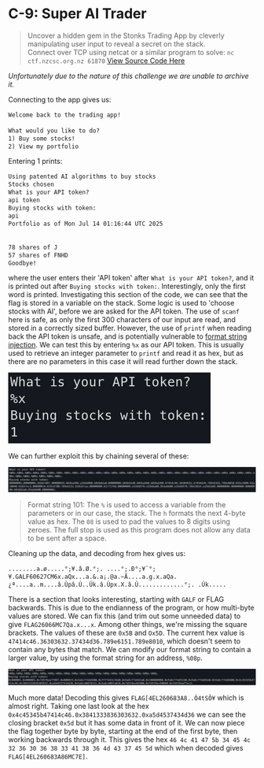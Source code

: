 # C-9: Super AI Trader
> Uncover a hidden gem in the Stonks Trading App by cleverly manipulating user input to reveal a secret on the stack.  
  Connect over TCP using netcat or a similar program to solve: `nc ctf.nzcsc.org.nz 61870`
  [View Source Code Here](pwn.c)
  
*Unfortunately due to the nature of this challenge we are unable to archive it.*

Connecting to the app gives us:
```
Welcome back to the trading app!

What would you like to do?
1) Buy some stocks!
2) View my portfolio
```
Entering 1 prints:
```
Using patented AI algorithms to buy stocks
Stocks chosen
What is your API token?
api token
Buying stocks with token:
api
Portfolio as of Mon Jul 14 01:16:44 UTC 2025


78 shares of J
57 shares of FNHD
Goodbye!
```
where the user enters their 'API token' after `What is your API token?`, and it is printed out after `Buying stocks with token:`. Interestingly, only the first word is printed. Investigating this section of the code, we can see that the flag is stored in a variable on the stack. Some logic is used to 'choose stocks with AI', before we are asked for the API token. The use of `scanf` here is safe, as only the first 300 characters of our input are read, and stored in a correctly sized buffer. However, the use of `printf` when reading back the API token is unsafe, and is potentially vulnerable to [format string injection](https://en.wikipedia.org/wiki/Uncontrolled_format_string). We can test this by entering `%x` as our API token. This is usually used to retrieve an integer parameter to `printf` and read it as hex, but as there are no parameters in this case it will read further down the stack.

![A screenshot of entering %x as the token, and the app printing 1](fmtstr-1.png)

We can further exploit this by chaining several of these:

![A screenshot of entering '%08x.' repeated several times, and the app responding with various hex data.](fmtstr-2.png)

> Format string 101:
> The `%` is used to access a variable from the parameters or in our case, the stack. The `h` formats the next 4-byte value as hex. The `08` is used to pad the values to 8 digits using zeroes. The full stop is used as this program does not allow any data to be sent after a space.

Cleaning up the data, and decoding from hex gives us:
```
........a.ø.....°;¥.â.Ø.°;. ....°;.Ð°;¥`°;¥.GALF60627CM6x.aQx...a.&.a¡.@a.~Ã....a.g.x.aQa.¿ª....a..m....â.Ùpâ.Ú..Úk.â.Ùpx.X.â.Ú.............°;. .Úk.....
```
There is a section that looks interesting, starting with `GALF` or FLAG backwards. This is due to the endianness of the program, or how multi-byte values are stored. We can fix this (and trim out some unneeded data) to give `FLAG26066MC7Qa.x...x`. Among other things, we're missing the square brackets. The values of these are `0x5B` and `Ox5D`. The current hex value is `47414c46.36303632.37434d36.789e6151.789e8010`, which doesn't seem to contain any bytes that match. We can modify our format string to contain a larger value, by using the format string for an address, `%08p`.

![A screenshot of the application running with '%08p.' repeated several times, with a response containing up to 16 hex digits per section](fmtstr-3.png)

Much more data! Decoding this gives `FLAG[4EL260683A8..Ó4tSÔ¥` which is almost right. Taking one last look at the hex `0x4c45345b47414c46.0x3841333836303632.0xa5d4537434d36` we can see the closing bracket `0x5d` but it has some data in front of it. 
We can now piece the flag together byte by byte, starting at the end of the first byte, then working backwards through it. This gives the hex `46 4c 41 47 5b 34 45 4c 32 36 30 36 38 33 41 38 36 4d 43 37 45 5d` which when decoded gives `FLAG[4EL260683A86MC7E]`.